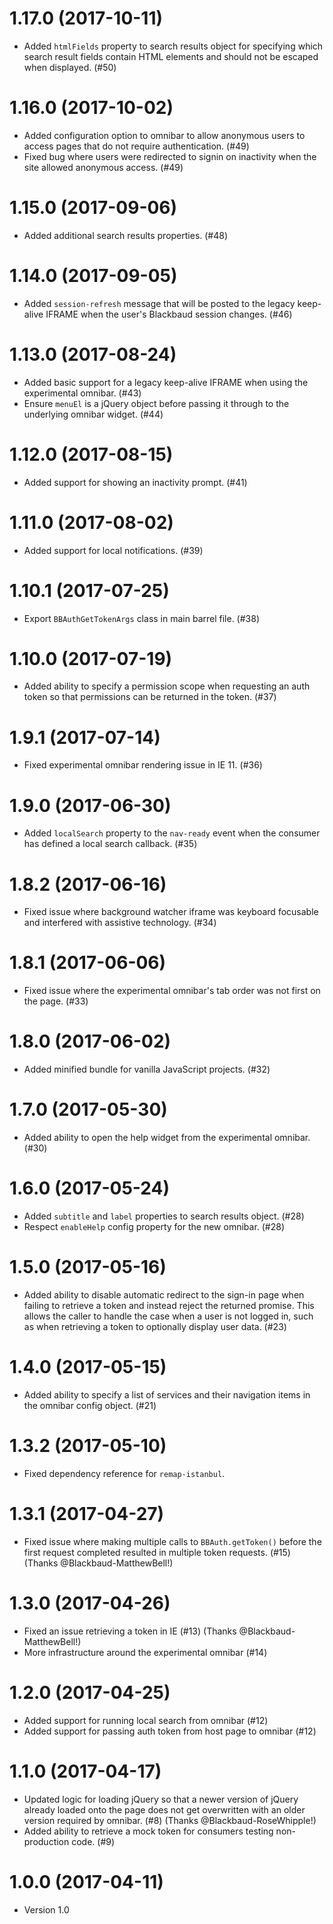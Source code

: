 # 1.17.0 (2017-10-11)

- Added `htmlFields` property to search results object for specifying which search result fields contain HTML elements and should not be escaped when displayed. (#50)

# 1.16.0 (2017-10-02)

- Added configuration option to omnibar to allow anonymous users to access pages that do not require authentication. (#49)
- Fixed bug where users were redirected to signin on inactivity when the site allowed anonymous access. (#49)

# 1.15.0 (2017-09-06)

- Added additional search results properties. (#48)

# 1.14.0 (2017-09-05)

- Added `session-refresh` message that will be posted to the legacy keep-alive IFRAME when the user's Blackbaud session changes. (#46)

# 1.13.0 (2017-08-24)

- Added basic support for a legacy keep-alive IFRAME when using the experimental omnibar. (#43)
- Ensure `menuEl` is a jQuery object before passing it through to the underlying omnibar widget. (#44)

# 1.12.0 (2017-08-15)

- Added support for showing an inactivity prompt. (#41)

# 1.11.0 (2017-08-02)

- Added support for local notifications. (#39)

# 1.10.1 (2017-07-25)

- Export `BBAuthGetTokenArgs` class in main barrel file. (#38)

# 1.10.0 (2017-07-19)

- Added ability to specify a permission scope when requesting an auth token so that permissions can be returned in the token. (#37)

# 1.9.1 (2017-07-14)

- Fixed experimental omnibar rendering issue in IE 11. (#36)

# 1.9.0 (2017-06-30)

- Added `localSearch` property to the `nav-ready` event when the consumer has defined a local search callback. (#35)

# 1.8.2 (2017-06-16)

- Fixed issue where background watcher iframe was keyboard focusable and interfered with assistive technology. (#34)

# 1.8.1 (2017-06-06)

- Fixed issue where the experimental omnibar's tab order was not first on the page. (#33)

# 1.8.0 (2017-06-02)

- Added minified bundle for vanilla JavaScript projects. (#32)

# 1.7.0 (2017-05-30)

- Added ability to open the help widget from the experimental omnibar. (#30)

# 1.6.0 (2017-05-24)

- Added `subtitle` and `label` properties to search results object. (#28)
- Respect `enableHelp` config property for the new omnibar. (#28)

# 1.5.0 (2017-05-16)

- Added ability to disable automatic redirect to the sign-in page when failing to retrieve a token and instead reject the returned promise. This allows the caller to handle the case when a user is not logged in, such as when retrieving a token to optionally display user data. (#23)

# 1.4.0 (2017-05-15)

- Added ability to specify a list of services and their navigation items in the omnibar config object. (#21)

# 1.3.2 (2017-05-10)

- Fixed dependency reference for `remap-istanbul`.

# 1.3.1 (2017-04-27)

- Fixed issue where making multiple calls to `BBAuth.getToken()` before the first request completed resulted in multiple token requests. (#15) (Thanks @Blackbaud-MatthewBell!)

# 1.3.0 (2017-04-26)

- Fixed an issue retrieving a token in IE (#13) (Thanks @Blackbaud-MatthewBell!)
- More infrastructure around the experimental omnibar (#14)

# 1.2.0 (2017-04-25)

- Added support for running local search from omnibar (#12)
- Added support for passing auth token from host page to omnibar (#12)

# 1.1.0 (2017-04-17)

 - Updated logic for loading jQuery so that a newer version of jQuery already loaded onto the page does not get overwritten with an older version required by omnibar. (#8) (Thanks @Blackbaud-RoseWhipple!)
 - Added ability to retrieve a mock token for consumers testing non-production code. (#9)

# 1.0.0 (2017-04-11)

 - Version 1.0
